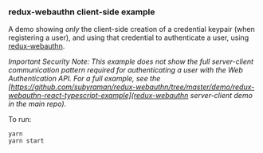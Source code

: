 ### redux-webauthn client-side example

A demo showing *only* the client-side creation of a credential keypair (when registering a user), and using that credential to authenticate a user, using [redux-webauthn](https://github.com/subyraman/redux-webauthn). 

*Important Security Note: This example does not show the full server-client communication pattern required for authenticating a user with the Web Authentication API. For a full example, see the [https://github.com/subyraman/redux-webauthn/tree/master/demo/redux-webauthn-react-typescript-example](redux-webauthn server-client demo in the main repo).*

To run:

```
yarn
yarn start
```